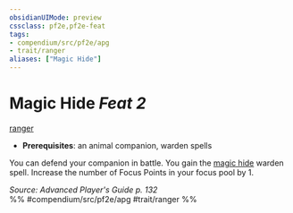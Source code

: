 ```yaml
---
obsidianUIMode: preview
cssclass: pf2e,pf2e-feat
tags:
- compendium/src/pf2e/apg
- trait/ranger
aliases: ["Magic Hide"]
---
```

# Magic Hide  *Feat 2*  
[ranger](../../rules/traits/ranger.md)  

- **Prerequisites**: an animal companion, warden spells

You can defend your companion in battle. You gain the [magic hide](../spells/magic-hide-apg.md) warden spell. Increase the number of Focus Points in your focus pool by 1.

*Source: Advanced Player's Guide p. 132*  
%% #compendium/src/pf2e/apg #trait/ranger %%